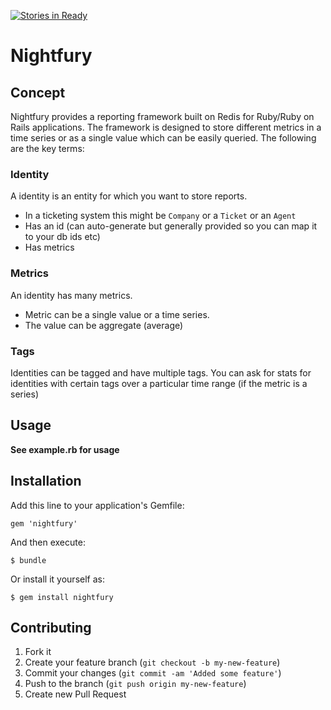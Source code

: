[![Stories in Ready](https://badge.waffle.io/avinasha/nightfury.png)](http://waffle.io/avinasha/nightfury)

# Nightfury

## Concept

Nightfury provides a reporting framework built on Redis for Ruby/Ruby on Rails applications. The framework is designed 
to store different metrics in a time series or as a single value which can be easily queried. 
The following are the key terms:

### Identity

A identity is an entity for which you want to store reports.

* In a ticketing system this might be `Company` or a `Ticket` or an `Agent`
* Has an id (can auto-generate but generally provided so you can map it to your db ids etc)
* Has metrics

### Metrics

An identity has many metrics.

* Metric can be a single value or a time series. 
* The value can be aggregate (average)

### Tags

Identities can be tagged and have multiple tags.
You can ask for stats for identities with certain tags over a particular time range (if the metric is a series)

## Usage

**See example.rb for usage**

## Installation

Add this line to your application's Gemfile:

    gem 'nightfury'

And then execute:

    $ bundle

Or install it yourself as:

    $ gem install nightfury

## Contributing

1. Fork it
2. Create your feature branch (`git checkout -b my-new-feature`)
3. Commit your changes (`git commit -am 'Added some feature'`)
4. Push to the branch (`git push origin my-new-feature`)
5. Create new Pull Request
